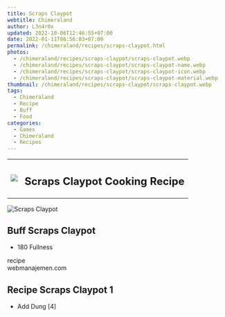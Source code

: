 ```yaml
---
title: Scraps Claypot
webtitle: Chimeraland
author: L3n4r0x
updated: 2022-10-06T12:46:55+07:00
date: 2022-01-11T06:56:03+07:00
permalink: /chimeraland/recipes/scraps-claypot.html
photos:
  - /chimeraland/recipes/scraps-claypot/scraps-claypot.webp
  - /chimeraland/recipes/scraps-claypot/scraps-claypot-name.webp
  - /chimeraland/recipes/scraps-claypot/scraps-claypot-icon.webp
  - /chimeraland/recipes/scraps-claypot/scraps-claypot-material.webp
thumbnail: /chimeraland/recipes/scraps-claypot/scraps-claypot.webp
tags:
  - Chimeraland
  - Recipe
  - Buff
  - Food
categories:
  - Games
  - Chimeraland
  - Recipes
---
```


<section id="bootstrap-wrapper"><link rel="stylesheet" href="https://cdn.statically.io/gh/dimaslanjaka/Web-Manajemen/40ac3225/css/bootstrap-4.5-wrapper.css"/><div class="row mb-2"><div class="col-md-12 mb-2"><table class="table" id="post-info"><tbody><tr><td><img class="d-inline-block me-2" src="/chimeraland/recipes/scraps-claypot/scraps-claypot-icon.webp" width="auto" height="auto"/></td><td><h1 class="fs-5">Scraps Claypot Cooking Recipe</h1></td></tr></tbody></table></div></div><div class="card mb-2"><div class="row g-0"><div class="col-sm-4 position-relative mb-2"><img src="/chimeraland/recipes/scraps-claypot/scraps-claypot-material.webp" class="card-img fit-cover w-100 h-100" alt="Scraps Claypot" data-fancybox="true"/></div><div class="col-sm-8 mb-2"><div class="card-body"><h2 class="card-title fs-5">Buff Scraps Claypot</h2><div class="card-text"><ul><li>180 Fullness</li></ul></div><span class="badge rounded-pill bg-dark">recipe</span></div><div class="card-footer text-end text-muted">webmanajemen.com</div></div></div></div><div class="row mb-2"><div class="col-12 col-lg-6 recipe-item mb-2"><div class="card"><div class="card-body"><h2 class="card-title fs-5">Recipe Scraps Claypot 1</h2><div class="card-text"><ul><li>Add Dung [4]</li></ul></div></div></div></div></div></section>